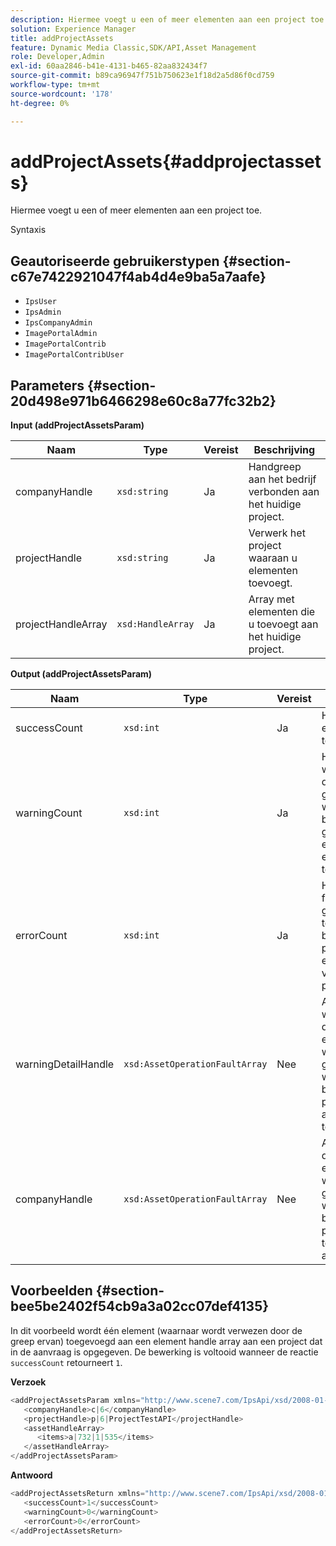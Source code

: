 ```yaml
---
description: Hiermee voegt u een of meer elementen aan een project toe.
solution: Experience Manager
title: addProjectAssets
feature: Dynamic Media Classic,SDK/API,Asset Management
role: Developer,Admin
exl-id: 60aa2846-b41e-4131-b465-82aa832434f7
source-git-commit: b89ca96947f751b750623e1f18d2a5d86f0cd759
workflow-type: tm+mt
source-wordcount: '178'
ht-degree: 0%

---
```


# addProjectAssets{#addprojectassets}

Hiermee voegt u een of meer elementen aan een project toe.

Syntaxis

## Geautoriseerde gebruikerstypen {#section-c67e7422921047f4ab4d4e9ba5a7aafe}

* `IpsUser`
* `IpsAdmin`
* `IpsCompanyAdmin`
* `ImagePortalAdmin`
* `ImagePortalContrib`
* `ImagePortalContribUser`

## Parameters {#section-20d498e971b6466298e60c8a77fc32b2}

**Input (addProjectAssetsParam)**

| Naam | Type | Vereist | Beschrijving |
|---|---|---|---|
| companyHandle | `xsd:string` | Ja | Handgreep aan het bedrijf verbonden aan het huidige project. |
| projectHandle | `xsd:string` | Ja | Verwerk het project waaraan u elementen toevoegt. |
| projectHandleArray | `xsd:HandleArray` | Ja | Array met elementen die u toevoegt aan het huidige project. |

**Output (addProjectAssetsParam)**

| Naam | Type | Vereist | Beschrijving |
|---|---|---|---|
| successCount | `xsd:int` | Ja | Het aantal elementen dat is toegevoegd. |
| warningCount | `xsd:int` | Ja | Het aantal waarschuwingen dat wordt gegenereerd wanneer de bewerking heeft geprobeerd elementen aan een project toe te voegen. |
| errorCount | `xsd:int` | Ja | Het aantal fouten dat is gegenereerd toen de bewerking probeerde elementen toe te voegen aan een project. |
| warningDetailHandle | `xsd:AssetOperationFaultArray` | Nee | Array met waarschuwingen die door elementen worden gegenereerd wanneer de bewerking probeerde deze aan een project toe te voegen. |
| companyHandle | `xsd:AssetOperationFaultArray` | Nee | Array met fouten die door elementen worden gegenereerd wanneer de bewerking probeerde deze toe te voegen aan een project. |

## Voorbeelden {#section-bee5be2402f54cb9a3a02cc07def4135}

In dit voorbeeld wordt één element (waarnaar wordt verwezen door de greep ervan) toegevoegd aan een element handle array aan een project dat in de aanvraag is opgegeven. De bewerking is voltooid wanneer de reactie `successCount` retourneert `1`.

**Verzoek**

```java {.line-numbers}
<addProjectAssetsParam xmlns="http://www.scene7.com/IpsApi/xsd/2008-01-15">
   <companyHandle>c|6</companyHandle>
   <projectHandle>p|6|ProjectTestAPI</projectHandle>
   <assetHandleArray>
      <items>a|732|1|535</items>
   </assetHandleArray>
</addProjectAssetsParam>
```

**Antwoord**

```java {.line-numbers}
<addProjectAssetsReturn xmlns="http://www.scene7.com/IpsApi/xsd/2008-01-15">
   <successCount>1</successCount>
   <warningCount>0</warningCount>
   <errorCount>0</errorCount>
</addProjectAssetsReturn>
```
